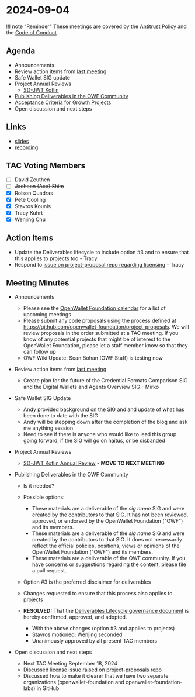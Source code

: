 # 2024-09-04

!!! note "Reminder"
    These meetings are covered by the [Antitrust Policy](../../governance/antitrust.md) and the [Code of Conduct](../../governance/code-of-conduct.md).

## Agenda
- Announcements
- Review action items from [last meeting](./2024-08-21.md#action-items)
- Safe Wallet SIG update
- Project Annual Reviews
    - [SD-JWT Kotlin](https://github.com/openwallet-foundation/tac/pull/171)
- [Publishing Deliverables in the OWF Community](https://github.com/openwallet-foundation/tac/pull/169)
- [Acceptance Criteria for Growth Projects](https://lists.openwallet.foundation/g/TAC/message/163)
- Open discussion and next steps

## Links
- [slides](https://docs.google.com/presentation/d/1wElDNyGMr2hLzde6Kj8OBjDhgQUPN8cwXqWkQrilPOw/edit?usp=sharing)
- [recording]()

## TAC Voting Members

- [ ] ~~David Zeuthen~~
- [ ] ~~Jaehoon (Ace) Shim~~
- [x] Rolson Quadras
- [x] Pete Cooling
- [x] Stavros Kounis
- [x] Tracy Kuhrt
- [x] Wenjing Chu

## Action Items

- Update the Deliverables lifecycle to include option #3 and to ensure that this applies to projects too - Tracy
- Respond to [issue on project-proposal repo regarding licensing](https://github.com/openwallet-foundation/project-proposals/issues/41) - Tracy

## Meeting Minutes

- Announcements
    - Please see the [OpenWallet Foundation calendar](https://zoom-lfx.platform.linuxfoundation.org/meetings/openwalletfoundation) for a list of upcoming meetings
    - Please submit any code proposals using the process defined at https://github.com/openwallet-foundation/project-proposals. We will review proposals in the order submitted at a TAC meeting. If you know of any potential projects that might be of interest to the OpenWallet Foundation, please let a staff member know so that they can follow up
    - OWF Wiki Update: Sean Bohan (OWF Staff) is testing now

- Review action items from [last meeting](./2024-08-21.md#action-items)
    - Create plan for the future of the Credential Formats Comparison SIG and the Digital Wallets and Agents Overview SIG - Mirko

- Safe Wallet SIG Update
    - Andy provided background on the SIG and and update of what has been done to date with the SIG
    - Andy will be stepping down after the completion of the blog and ask me anything session
    - Need to see if there is anyone who would like to lead this group going forward, if the SIG will go on haitus, or be disbanded

- Project Annual Reviews
    - [SD-JWT Kotlin Annual Review](https://github.com/openwallet-foundation/tac/pull/171) - **MOVE TO NEXT MEETING**

- Publishing Deliverables in the OWF Community
    - Is it needed?
    - Possible options:
        - These materials are a deliverable of the _sig name_ SIG and were created by the contributors to that SIG. It has not been reviewed, approved, or endorsed by the OpenWallet Foundation ("OWF") and its members.
        - These materials are a deliverable of the _sig name_ SIG and were created by the contributors to that SIG. It does not necessarily reflect the official policies, positions, views or opinions of the OpenWallet Foundation ("OWF") and its members.
        - These materials are a deliverable of the OWF community. If you have concerns or suggestions regarding the content, please file a pull request.
    - Option #3 is the preferred disclaimer for deliverables
    - Changes requested to ensure that this process also applies to projects

    - **RESOLVED:** That the [Deliverables Lifecycle governance document](https://github.com/openwallet-foundation/tac/pull/169) is hereby confirmed, approved, and adopted.
        - With the above changes (option #3 and applies to projects)
        - Stavros motioned; Wenjing seconded
        - Unanimously approved by all present TAC members

- Open discussion and next steps
    - Next TAC Meeting September 18, 2024
    - Discussed [license issue raised on project-proposals repo](https://github.com/openwallet-foundation/project-proposals/issues/41)
    - Discussed how to make it clearer that we have two separate organizations (openwallet-foundation and openwallet-foundation-labs) in GitHub
